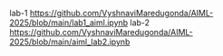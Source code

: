 lab-1 https://github.com/VyshnaviMaredugonda/AIML-2025/blob/main/lab1_aiml.ipynb
lab-2 https://github.com/VyshnaviMaredugonda/AIML-2025/blob/main/aiml_lab2.ipynb

